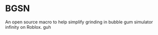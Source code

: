 # BGSN
An open source macro to help simplify grinding in bubble gum simulator infinity on Roblox.
guh
